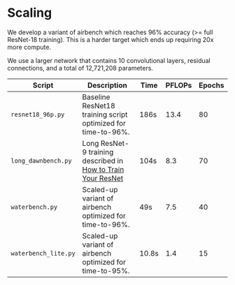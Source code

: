 # Scaling

We develop a variant of airbench which reaches 96% accuracy (>= full ResNet-18 training).
This is a harder target which ends up requiring 20x more compute.

We use a larger network that contains 10 convolutional layers, residual connections, and a
total of 12,721,208 parameters.

| Script | Description | Time | PFLOPs | Epochs |
| - | - | - | - | - | 
| `resnet18_96p.py` | Baseline ResNet18 training script optimized for time-to-96%. | 186s | 13.4 | 80 |
| `long_dawnbench.py` | Long ResNet-9 training described in [How to Train Your ResNet](https://myrtle.ai/learn/how-to-train-your-resnet-8-bag-of-tricks/) | 104s | 8.3 | 70 |
| `waterbench.py` | Scaled-up variant of airbench optimized for time-to-96%. | 49s | 7.5 | 40 |
| `waterbench_lite.py` | Scaled-up variant of airbench optimized for time-to-95%. | 10.8s | 1.4 | 15 |

